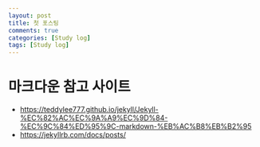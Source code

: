 ```yaml
---
layout: post
title: 첫 포스팅
comments: true
categories: [Study log]
tags: [Study log]
---
```


# 마크다운 참고 사이트 
- https://teddylee777.github.io/jekyll/Jekyll-%EC%82%AC%EC%9A%A9%EC%9D%84-%EC%9C%84%ED%95%9C-markdown-%EB%AC%B8%EB%B2%95
- https://jekyllrb.com/docs/posts/
